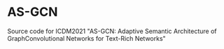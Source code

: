 # AS-GCN
Source code for ICDM2021 "AS-GCN: Adaptive Semantic Architecture of GraphConvolutional Networks for Text-Rich Networks"
